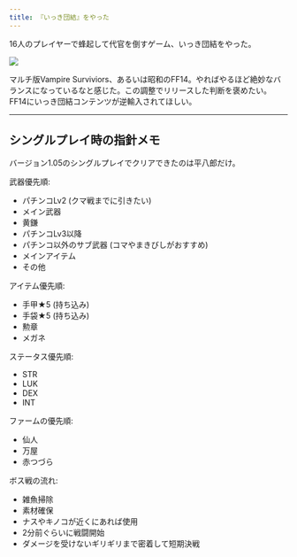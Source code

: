 ```yaml
---
title: 『いっき団結』をやった
---
```

16人のプレイヤーで蜂起して代官を倒すゲーム、いっき団結をやった。

![](https://lh3.googleusercontent.com/docs/ADP-6oGml4z9BlZMUCNVlt721-uZRdauXr9saE7gqb3fJKoty5tVgCs5y6ShAYf81QEyo_nOh0ekQ07lqKRIKeYEqWxGpa_3SYIeIfIy6D1btXm6cwLs_ax-J9vvikDGpB32pe13P9yOF3L-mjDVTKrYFNiVWa8rezdwmdj-wb3U9iiKtpYgVS5z1V0741NfBLq5NrGCMCE6Uo8ie0oYEuj5lBSYcsUfYyskM5_Lw7G0g-Vhy5HK6zBiM69r3S_Lguf2iqIaBgr8L_b_RvJr3P35HJlYP0ZwbyXIFR3qChietUa7rdMKXzz1v8VegEcDn1k0sliUtz5CthXq5QJ0pjiKfxPcfAf_N5mJzmiM6ggOzFcmNeTsr0np_P1QNPpbzcA_rDBmp_c0xMEe9I3KukcZpoB4NGayMIm2TdX2IEHl8uQMuIRXZ6jeInykGz_A5oQR8Slxwbbt1EsLcnPlJ4UYaC1sWTlVso9uASoFRdU60ywk5wRNSNStxClRSHv0RDNDQUxtEsKmbc7XTJy2fT1b7KE9RgcagFdKs0YMuM6yL6lxgfts8rGI8zt8NNDuivpQLk6iZJ3CEXLs2-BZzcbr3bInyFFyazG10hcXrW0TXbhvc8AD2omUDUCsJ-KPUjHGZvRwzsvsTKtP1P7v3ShewlaflQ6zD9ehigdAh_7ESEpfTRXEYuoM9d_cEnP_rvMZIi0El39ESlhAKV4cHAl3yrKC24lsmtd1eInDuBDltFGUx_f_SXSx_TDFcNrbcp7GosBlKHp-MVbvsWNjPPVuW1x3x217PVp7yXRIHi6uIOLxymF7-nFWdm2_ds5brevAlk0Lm_Vmp1DABlMCg0L3sg6XN-6dNOQ3TAqDfn5sFeGCeeq0ZPmHyUGoVbet09m-TPKmUPKrwmR4sTCkqRZVLVl-SYMty3x1mjRZkLFWkLZhvHVhMZujseylD3oHmSfZxAzHu03XvCG9bD14emMNAJxQZr0lYGTmuWXdAelP96QSRetMa-R1nIyj5veOyZA2wGzsiMkt7xdDOOjsjQ9vp3yLhuaz34itsxwonFD27N9fbPNjc-cZZwhD4gN7C8qWVIOM_qDd8R4Y_MQcGg6SzdsGCxgY-zsCdstflGqYgoni7WKP29Ve8qnlqxwIlSekS_EKlLUS2GULPbF1mY9eGGUCxhDFjOZvxmxXEswv4Ke4H8YP4n8IGwj69bXz1espcp1_wK38ywKMJiEHoCkQBa_kEjUmwGW9lUH1me284YZ63OS8BA)

マルチ版Vampire Surviviors、あるいは昭和のFF14。やればやるほど絶妙なバランスになっているなと感じた。この調整でリリースした判断を褒めたい。FF14にいっき団結コンテンツが逆輸入されてほしい。

* * *

シングルプレイ時の指針メモ
-------------

バージョン1.05のシングルプレイでクリアできたのは平八郎だけ。

武器優先順:

*   パチンコLv2 (クマ戦までに引きたい)
*   メイン武器
*   黄鎌
*   パチンコLv3以降
*   パチンコ以外のサブ武器 (コマやまきびしがおすすめ)
*   メインアイテム
*   その他

アイテム優先順:

*   手甲★5 (持ち込み)
*   手袋★5 (持ち込み)
*   勲章
*   メガネ

ステータス優先順:

*   STR
*   LUK
*   DEX
*   INT

ファームの優先順:

*   仙人
*   万屋
*   赤つづら

ボス戦の流れ:

*   雑魚掃除
*   素材確保
*   ナスやキノコが近くにあれば使用
*   2分前ぐらいに戦闘開始
*   ダメージを受けないギリギリまで密着して短期決戦
